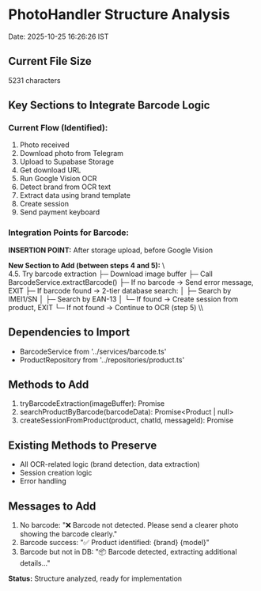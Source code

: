 ﻿# PhotoHandler Structure Analysis
Date: 2025-10-25 16:26:26 IST

## Current File Size
5231 characters

## Key Sections to Integrate Barcode Logic

### Current Flow (Identified):
1. Photo received
2. Download photo from Telegram
3. Upload to Supabase Storage
4. Get download URL
5. Run Google Vision OCR
6. Detect brand from OCR text
7. Extract data using brand template
8. Create session
9. Send payment keyboard

### Integration Points for Barcode:

**INSERTION POINT:** After storage upload, before Google Vision

**New Section to Add (between steps 4 and 5):**
\\\
4.5. Try barcode extraction
     ├─ Download image buffer
     ├─ Call BarcodeService.extractBarcode()
     ├─ If no barcode → Send error message, EXIT
     ├─ If barcode found → 2-tier database search:
     │   ├─ Search by IMEI1/SN
     │   ├─ Search by EAN-13
     │   └─ If found → Create session from product, EXIT
     └─ If not found → Continue to OCR (step 5)
\\\

## Dependencies to Import
- BarcodeService from '../services/barcode.ts'
- ProductRepository from '../repositories/product.ts'

## Methods to Add
1. tryBarcodeExtraction(imageBuffer): Promise<BarcodeResult>
2. searchProductByBarcode(barcodeData): Promise<Product | null>
3. createSessionFromProduct(product, chatId, messageId): Promise<void>

## Existing Methods to Preserve
- All OCR-related logic (brand detection, data extraction)
- Session creation logic
- Error handling

## Messages to Add
1. No barcode: "❌ Barcode not detected. Please send a clearer photo showing the barcode clearly."
2. Barcode success: "✅ Product identified: {brand} {model}"
3. Barcode but not in DB: "📦 Barcode detected, extracting additional details..."

**Status:** Structure analyzed, ready for implementation
